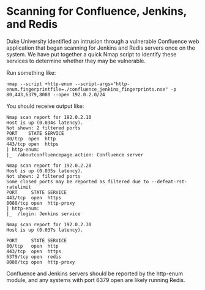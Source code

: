 # Scanning for Confluence, Jenkins, and Redis

Duke University identified an intrusion through a vulnerable Confluence web application that began scanning for Jenkins and Redis servers once on the system. We have put together a quick Nmap script to identify these services to determine whether they may be vulnerable.

Run something like:

```
nmap --script +http-enum --script-args="http-enum.fingerprintfile=./confluence_jenkins_fingerprints.nse" -p 80,443,6379,8080 --open 192.0.2.0/24
```

You should receive output like:

```
Nmap scan report for 192.0.2.10
Host is up (0.034s latency).
Not shown: 2 filtered ports
PORT    STATE SERVICE
80/tcp  open  http
443/tcp open  https
| http-enum:
|_  /aboutconfluencepage.action: Confluence server

Nmap scan report for 192.0.2.20
Host is up (0.035s latency).
Not shown: 2 filtered ports
Some closed ports may be reported as filtered due to --defeat-rst-ratelimit
PORT     STATE SERVICE
443/tcp  open  https
8080/tcp open  http-proxy
| http-enum:
|_  /login: Jenkins service

Nmap scan report for 192.0.2.30
Host is up (0.037s latency).

PORT     STATE SERVICE
80/tcp   open  http
443/tcp  open  https
6379/tcp open  redis
8080/tcp open  http-proxy
```

Confluence and Jenkins servers should be reported by the http-enum module, and any systems with port 6379 open are likely running Redis.
